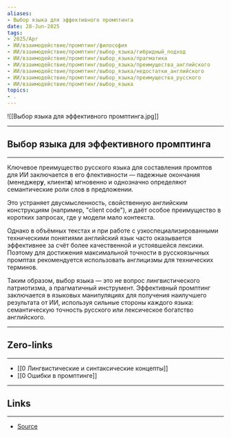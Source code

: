```yaml
---
aliases: 
- Выбор языка для эффективного промптинга 
date: 28-Jun-2025
tags:
- 2025/Apr
- ИИ/взаимодействие/промптинг/философия
- ИИ/взаимодействие/промптинг/выбор_языка/гибридный_подход
- ИИ/взаимодействие/промптинг/выбор_языка/прагматика
- ИИ/взаимодействие/промптинг/выбор_языка/преимущества_английского
- ИИ/взаимодействие/промптинг/выбор_языка/недостатки_английского
- ИИ/взаимодействие/промптинг/выбор_языка/преимущества_русского
- ИИ/взаимодействие/промптинг/выбор_языка
topics:
- .
---
```

![[Выбор языка для эффективного промптинга.jpg]]

-----
##  Выбор языка для эффективного промптинга 
-----
Ключевое преимущество русского языка для составления промптов для ИИ заключается в его флективности — падежные окончания (менеджер**у**, клиент**а**) мгновенно и однозначно определяют семантические роли слов в предложении. 

Это устраняет двусмысленность, свойственную английским конструкциям (например, "client code"), и даёт особое преимущество в коротких запросах, где у модели мало контекста.

Однако в объёмных текстах и при работе с узкоспециализированными техническими понятиями английский язык часто оказывается эффективнее за счёт более качественной и устоявшейся лексики. Поэтому для достижения максимальной точности в русскоязычных промптах рекомендуется использовать англицизмы для технических терминов.

Таким образом, выбор языка — это не вопрос лингвистического патриотизма, а прагматичный инструмент. Эффективный промптинг заключается в языковых манипуляциях для получения наилучшего результата от ИИ, используя сильные стороны каждого языка: семантическую точность русского или лексическое богатство английского.

---
## Zero-links
---
- [[0 Лингвистические и синтаксические концепты]]
- [[0 Ошибки в промптинге]]

---
## Links
---
- [Source](https://t.me/turboproject/1627)